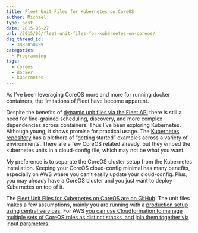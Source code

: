 ```yaml
---
title: Fleet Unit Files for Kubernetes on CoreOS
author: Michael
type: post
date: 2015-06-27
url: /2015/06/fleet-unit-files-for-kubernetes-on-coreos/
dsq_thread_id:
  - 3883050499
categories:
  - Programming
tags:
  - coreos
  - docker
  - kubernetes
---
```

As I&#8217;ve been leveraging CoreOS more and more for running docker containers, the limitations of Fleet have become apparent.
  
Despite the benefits of [dynamic unit files via the Fleet API][1] there is still a need for fine-grained scheduling, discovery, and more complex dependencies across containers. Thus I&#8217;ve been exploring Kubernetes. Although young, it shows promise for practical usage. The [Kubernetes repository][2] has a plethora of &#8220;getting started&#8221; examples across a variety of environments. There are a few CoreOS related already, but they embed the kubernetes units in a cloud-config file, which may not be what you want.

My preference is to separate the CoreOS cluster setup from the Kubernetes installation. Keeping your CoreOS cloud-config minimal has many benefits, especially on AWS where you can&#8217;t easily update your cloud-config. Plus, you may already have a CoreOS cluster and you just want to deploy Kubernetes on top of it.

The [Fleet Unit Files for Kubernetes on CoreOS are on GitHub][3]. The unit files makes a few assumptions, mainly you are running with a [production setup using central services][4]. For AWS [you can use Cloudformation to manage multiple sets of CoreOS roles as distinct stacks, and join them together via input parameters][5].

 [1]: http://blog.michaelhamrah.com/2015/04/easy-scaling-with-fleet-and-coreos/
 [2]: https://github.com/GoogleCloudPlatform/kubernetes
 [3]: https://github.com/mhamrah/kubernetes-coreos-units
 [4]: https://coreos.com/docs/cluster-management/setup/cluster-architectures/#production-cluster-with-central-services
 [5]: http://blog.michaelhamrah.com/2015/03/managing-coreos-clusters-on-aws-with-cloudformation/
